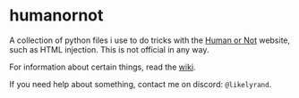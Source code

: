 # humanornot

A collection of python files i use to do tricks with the [Human or Not](https://humanornot.ai) website, such as HTML injection.
This is not official in any way.

For information about certain things, read the [wiki](https://github.com/likelyrand/humanornot/wiki).

If you need help about something, contact me on discord: `@likelyrand`.
